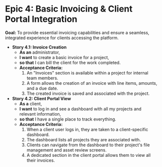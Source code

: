 # **Epic 4: Basic Invoicing & Client Portal Integration**

**Goal:** To provide essential invoicing capabilities and ensure a seamless, integrated experience for clients accessing the platform.

* **Story 4.1: Invoice Creation**  
  * **As an** administrator,  
  * **I want** to create a basic invoice for a project,  
  * **so that** I can bill the client for the work completed.  
  * **Acceptance Criteria:**  
    1. An "Invoices" section is available within a project for internal team members.  
    2. A form allows the creation of an invoice with line items, amounts, and a due date.  
    3. The created invoice is saved and associated with the project.  
* **Story 4.2: Client Portal View**  
  * **As a** client,  
  * **I want** to log in and see a dashboard with all my projects and relevant information,  
  * **so that** I have a single place to track everything.  
  * **Acceptance Criteria:**  
    1. When a client user logs in, they are taken to a client-specific dashboard.  
    2. The dashboard lists all projects they are associated with.  
    3. Clients can navigate from the dashboard to their project's file management and asset review screens.  
    4. A dedicated section in the client portal allows them to view all their invoices.